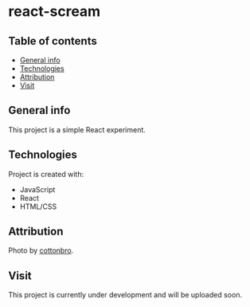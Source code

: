 # react-scream

## Table of contents
* [General info](#general-info)
* [Technologies](#technologies)
* [Attribution](#attribution)
* [Visit](#visit)

## General info
This project is a simple React experiment.
	
## Technologies
Project is created with:
* JavaScript
* React
* HTML/CSS

## Attribution
Photo by [cottonbro](https://www.pexels.com/photo/white-and-black-cat-sitting-on-table-6869638/).
	
## Visit
This project is currently under development and will be uploaded soon.
